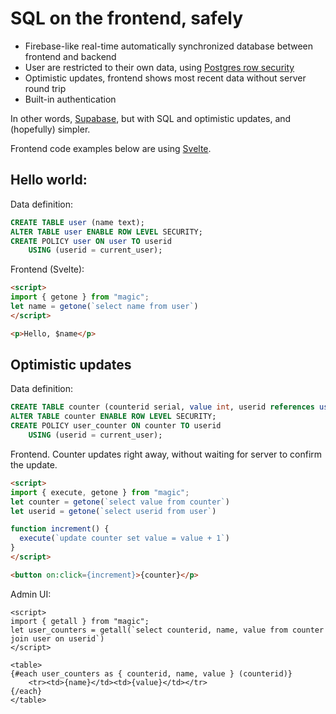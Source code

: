 # SQL on the frontend, safely

* Firebase-like real-time automatically synchronized database between frontend and backend
* User are restricted to their own data, using [Postgres row security](https://www.postgresql.org/docs/13/ddl-rowsecurity.html)
* Optimistic updates, frontend shows most recent data without server round trip
* Built-in authentication

In other words, [Supabase](https://supabase.io/), but with SQL and optimistic updates, and (hopefully) simpler.

Frontend code examples below are using [Svelte](https://svelte.dev/).

## Hello world:

Data definition:
```sql
CREATE TABLE user (name text);
ALTER TABLE user ENABLE ROW LEVEL SECURITY;
CREATE POLICY user ON user TO userid
    USING (userid = current_user);
```

Frontend (Svelte):
```html
<script>
import { getone } from "magic";
let name = getone(`select name from user`)
</script>

<p>Hello, $name</p>
```

## Optimistic updates

Data definition:
```sql
CREATE TABLE counter (counterid serial, value int, userid references user);
ALTER TABLE counter ENABLE ROW LEVEL SECURITY;
CREATE POLICY user_counter ON counter TO userid
    USING (userid = current_user);
```

Frontend. Counter updates right away, without waiting for server to confirm the update.
```html
<script>
import { execute, getone } from "magic";
let counter = getone(`select value from counter`)
let userid = getone(`select userid from user`)

function increment() {
  execute(`update counter set value = value + 1`)
}
</script>

<button on:click={increment}>{counter}</p>
```

Admin UI:
```svelte
<script>
import { getall } from "magic";
let user_counters = getall(`select counterid, name, value from counter join user on userid`)
</script>

<table>
{#each user_counters as { counterid, name, value } (counterid)}
    <tr><td>{name}</td><td>{value}</td></tr>
{/each}
</table>
```

